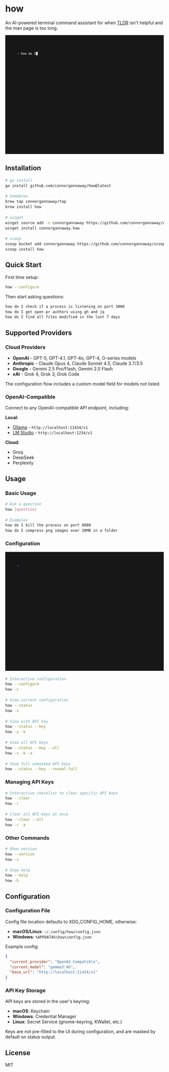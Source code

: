 # how

An AI-powered terminal command assistant for when [TLDR](https://github.com/tldr-pages/tldr) isn't helpful and the man page is too long.

![Demo](demo.gif)

## Installation

```bash
# go install
go install github.com/connorgannaway/how@latest

# homebrew
brew tap connorgannaway/tap
brew install how

# winget
winget source add -n connorgannaway https://github.com/connorgannaway/winget-pkgs
winget install connorgannaway.how

# scoop
scoop bucket add connorgannaway https://github.com/connorgannaway/scoop
scoop install how
```

## Quick Start

First time setup:

```bash
how --configure
```

Then start asking questions:

```bash
how do I check if a process is listening on port 3000
how do I get open pr authors using gh and jq
how do I find all files modified in the last 7 days
```

## Supported Providers

### Cloud Providers

- **OpenAI** - GPT-5, GPT-4.1, GPT-4o, GPT-4, O-series models
- **Anthropic** - Claude Opus 4, Claude Sonnet 4.5, Claude 3.7/3.5
- **Google** - Gemini 2.5 Pro/Flash, Gemini 2.0 Flash
- **xAI** - Grok 4, Grok 3, Grok Code

The configuration flow includes a custom model field for models not listed.

### OpenAI-Compatible

Connect to any OpenAI-compatible API endpoint, including:

**Local:**

- [Ollama](https://ollama.ai) - `http://localhost:11434/v1`
- [LM Studio](https://lmstudio.ai) - `http://localhost:1234/v1`

**Cloud:**

- Groq
- DeepSeek
- Perplexity

## Usage

### Basic Usage

```bash
# Ask a question
how [question]

# Examples
how do I kill the process on port 8080
how do I compress png images over 20MB in a folder
```

### Configuration

![Configuration](configure.gif)

```bash
# Interactive configuration
how --configure
how -c

# View current configuration
how --status
how -s

# View with API key
how --status --key
how -s -k

# View all API keys
how --status --key --all
how -s -k -a

# Show full unmasked API keys
how --status --key --reveal-full
```

### Managing API Keys

```bash
# Interactive checklist to clear specific API keys
how --clear
how -r

# Clear all API keys at once
how --clear --all
how -r -a
```

### Other Commands

```bash
# Show version
how --version
how -v

# Show help
how --help
how -h
```

## Configuration

### Configuration File

Config file location defaults to XDG_CONFIG_HOME, otherwise:

- **macOS/Linux**: `~/.config/how/config.json`
- **Windows**: `%APPDATA%\how\config.json`

Example config:

```json
{
  "current_provider": "OpenAI-Compatible",
  "current_model": "gemma3:4b",
  "base_url": "http://localhost:11434/v1"
}
```

### API Key Storage

API keys are stored in the user's keyring:

- **macOS**: Keychain
- **Windows**: Credential Manager
- **Linux**: Secret Service (gnome-keyring, KWallet, etc.)

Keys are not pre-filled to the UI during configuration, and are masked by default on status output.

## License

MIT
